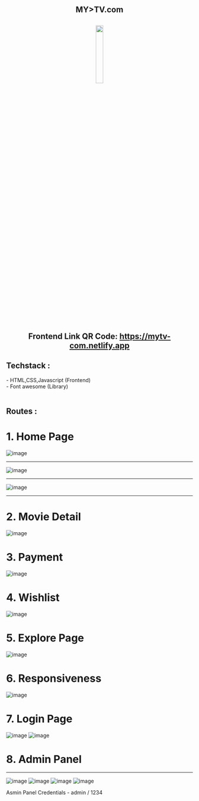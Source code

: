 <div align="center" > 
<h2>MY>TV.com<h2>
<img width="20%" src="https://user-images.githubusercontent.com/112754448/222979842-4794350a-1722-4528-8397-d0e2f9dbe3a3.png"><br><br>

Frontend Link QR Code: https://mytv-com.netlify.app<br>
</div>

<h2>Techstack : </h2>
- HTML,CSS,Javascript (Frontend) <br>
- Font awesome (Library) <br>
    <br>
    <h2>Routes : </h2>
        
 <h1>1.  Home Page  </h1>
    
![image](https://user-images.githubusercontent.com/112754448/208704852-32f530c8-82de-4b84-84bf-d9f2f7b5760f.png)
     <hr>
    
![image](https://user-images.githubusercontent.com/112754448/208704915-1bde5115-c3b6-41b7-8833-fd4acc39a892.png)
    <hr>
    
![image](https://user-images.githubusercontent.com/112754448/208704968-78ad3bc2-53db-44cc-9636-de44115ee9a9.png)
 <hr>
    
  <h1>2.  Movie Detail  </h1>
 
![image](https://user-images.githubusercontent.com/112754448/208705064-36c980ab-7a32-4371-a3ff-624ade9afeb0.png)
    
 <h1>3. Payment  </h1>
    
![image](https://user-images.githubusercontent.com/112754448/208705118-85d2f2e4-7e44-45a5-ab37-a6edff43e025.png) 
 <h1>4. Wishlist  </h1>
    
![image](https://user-images.githubusercontent.com/112754448/208705892-1aab7f9e-d89f-44dd-aa1d-96cfb8a04086.png)
  <h1>5. Explore Page  </h1>
 
![image](https://user-images.githubusercontent.com/112754448/208705944-f53559e0-e974-45fe-ab76-7d9d4c6d4736.png)
   <h1>6. Responsiveness  </h1>  
   
![image](https://user-images.githubusercontent.com/112754448/208706167-e40c1b04-a884-40f1-905f-3410d4f52482.png)
     <h1>7. Login Page    </h1>
    
![image](https://user-images.githubusercontent.com/112754448/208706243-4dabfef9-534d-495f-936d-30b065e3267e.png)
![image](https://user-images.githubusercontent.com/112754448/208706292-abfbe81e-0500-40d3-a5f3-e16816547257.png)
     <h1>8. Admin Panel  </h1>
    <hr>
    
![image](https://user-images.githubusercontent.com/112754448/208706949-3008c251-0b5e-4c7e-b69c-8c4c56555015.png)
![image](https://user-images.githubusercontent.com/112754448/208706976-e7fed698-fbce-4779-82cc-a40b0e3d531f.png)
![image](https://user-images.githubusercontent.com/112754448/208707039-d1afa69b-2113-4c20-8d80-6d7b3a23ddd9.png)
![image](https://user-images.githubusercontent.com/112754448/208707081-5841fde1-a384-4e4c-81dc-517a1e806cf2.png)

Asmin Panel Credentials - admin / 1234
